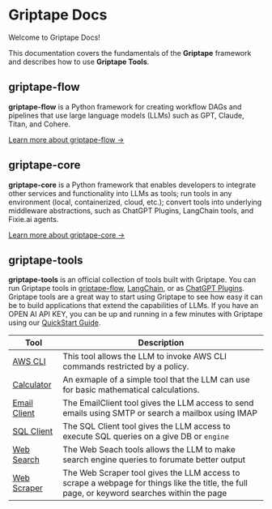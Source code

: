 # Griptape Docs

Welcome to Griptape Docs!

This documentation covers the fundamentals of the **Griptape** framework and describes how to use **Griptape Tools**.

## griptape-flow

**griptape-flow** is a Python framework for creating workflow DAGs and pipelines that use large language models (LLMs) such as GPT, Claude, Titan, and Cohere.

[Learn more about griptape-flow →](griptape_flow/)

## griptape-core

**griptape-core** is a Python framework that enables developers to integrate other services and functionality into LLMs as tools; run tools in any environment (local, containerized, cloud, etc.); convert tools into underlying middleware abstractions, such as ChatGPT Plugins, LangChain tools, and Fixie.ai agents.

[Learn more about griptape-core →](griptape_core/)

## griptape-tools

**griptape-tools** is an official collection of tools built with Griptape. You can run Griptape tools in [griptape-flow](/docs/griptape_flow/index.md), [LangChain](https://github.com/hwchase17/langchain), or as [ChatGPT Plugins](https://platform.openai.com/docs/plugins/introduction). Griptape tools are a great way to start using Griptape to see how easy it can be to build applications that extend the capabilities of LLMs. If you have an OPEN AI API KEY, you can be up and running in a few minutes with Griptape using our [QuickStart Guide](/docs/griptape_tools/index.md). 

| Tool      | Description                          |  
| ----------- | ------------------------------------ |
| [AWS CLI](/docs/griptape_tools/official_tools/aws_cli.md)  | This tool allows the LLM to invoke AWS CLI commands restricted by a policy. |
| [Calculator](/docs/griptape_tools/official_tools/calculator.md)       | An exmaple of a simple tool that the LLM can use for basic mathematical calculations.  | 
| [Email Client](/docs/griptape_tools/official_tools/email_client.md)    | The EmailClient tool gives the LLM access to send emails using SMTP or search a mailbox using IMAP |
| [SQL Client](/docs/griptape_tools/official_tools/sql_client.md) | The SQL Client tool gives the LLM access to execute SQL queries on a give DB or `engine` |
| [Web Search](/docs/griptape_tools/official_tools/web_search.md) | The Web Seach tools allows the LLM to make search engine queries to forumate better output |
| [Web Scraper](/docs/griptape_tools/official_tools/web_scraper.md) | The Web Scraper tool gives the LLM access to scrape a webpage for things like the title, the full page, or keyword searches within the page |